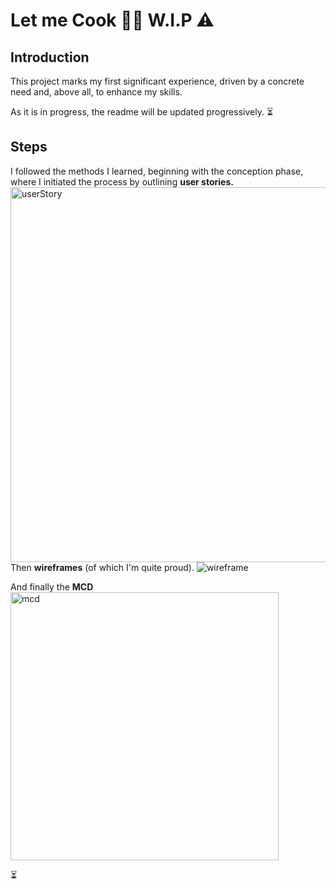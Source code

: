 # Let me Cook 👨‍🍳 W.I.P ⚠️

## Introduction

This project marks my first significant experience, driven by a concrete need and, above all, to enhance my skills. <br>

As it is in progress, the readme will be updated progressively. ⏳

## Steps

I followed the methods I learned, beginning with the conception phase, where I initiated the process by outlining **user stories.**
<br>
<img width="600" alt="userStory" src="https://github.com/Thomas-Marie/Let-me-Cook/assets/121109731/d3b577d8-2736-4972-a2a7-027a5a29cc9c">
<br>
Then **wireframes** (of which I'm quite proud).
![wireframe](https://github.com/Thomas-Marie/Let-me-Cook/assets/121109731/f5e6d3b8-f075-47cc-8900-f9e1203f3d3b)

And finally the **MCD**
<br>
<img width="429" alt="mcd" src="https://github.com/Thomas-Marie/Let-me-Cook/assets/121109731/10ac9d7e-5491-4041-b500-2506b23b6f1d">


⏳
